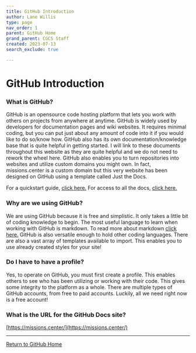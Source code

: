 ```yaml
---
title: GitHub Introduction
author: Lane Willis
type: page
nav_order: 1
parent: GitHub Home
grand_parent: CGCS Staff
created: 2023-07-13
search_exclude: true

---
```


# GitHub Introduction

### What is GitHub?
GitHub is an opensource code hosting platform that lets you work with others on projects from anywhere at anytime. GitHub is widely used by developers for documentation pages and wiki websites. It requires minimal coding, but you can put just about any amount of code into it if you would like to do so/know how. GitHub also has its own documentation/knowledge base that is quite helpful in getting started. I will link to these documents throughout this website as they are quite helpful and we do not need to rework the wheel here. GitHub also enables you to turn repositories into websites and utilize custom domains you might own. In fact, missions.center is a custom domain but this very website has been designed on GitHub using a template called Just the Docs.

For a quickstart guide, [click here.](https://docs.github.com/en/get-started/quickstart/hello-world)
For access to all the docs, [click here.](https://docs.github.com/en)

### Why are we using GitHub?
We are using GitHub because it is free and simplistic. It only takes a little bit of coding knowledge to begin. The most useful language to learn when working with GitHub is markdown. To read more about markdown [click here.](/cgcs-staff-information/github/what-is-markdown.html) GitHub is also versatile enough to hold other coding languages. There are also a vast array of templates available to import. This enables you to use already created styles for your site!

### Do I have to have a profile?
Yes, to operate on GitHub, you must first create a profile. This enables others to see who has been utilizing or working with their code. This gives some integrity to the platform as a whole. There are multiple types of GitHub accounts, from free to paid accounts. Luckily, all we need right now is a free account!

### What is the URL for the GitHub Docs site?
[https://missions.center/](https://missions.center/)

---

[Return to GitHub Home](/cgcs-staff-information/github/github.html)